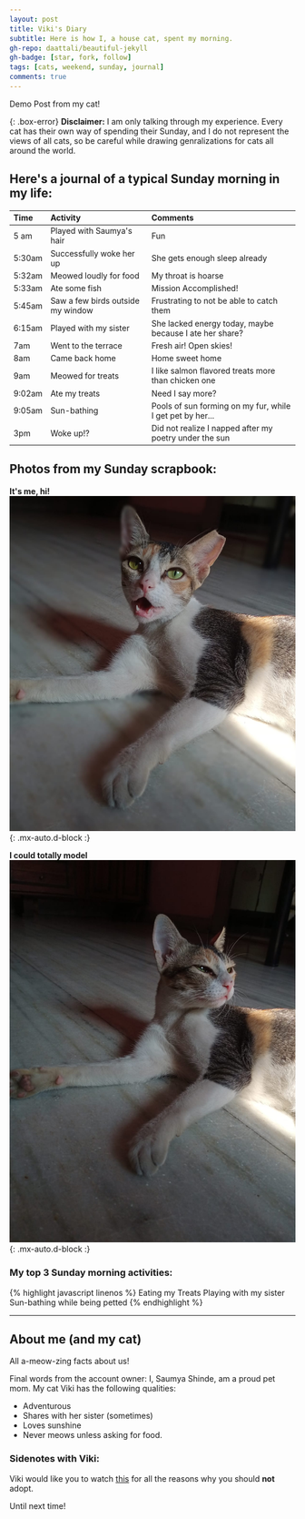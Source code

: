 ```yaml
---
layout: post
title: Viki's Diary
subtitle: Here is how I, a house cat, spent my morning.
gh-repo: daattali/beautiful-jekyll
gh-badge: [star, fork, follow]
tags: [cats, weekend, sunday, journal]
comments: true
--- 
```

Demo Post from my cat!

{: .box-error}
**Disclaimer:**
I am only talking through my experience. Every cat has their own way of spending their Sunday, and I do not represent the views of all cats, so be careful while drawing genralizations for cats all around the world.

## Here's a journal of a typical Sunday morning in my life:

| Time | Activity | Comments |
| :------ |:--- | :--- |
| 5 am | Played with Saumya's hair| Fun |
| 5:30am | Successfully woke her up | She gets enough sleep already |
| 5:32am | Meowed loudly for food | My throat is hoarse |
| 5:33am | Ate some fish | Mission Accomplished! |
| 5:45am  | Saw a few birds outside my window | Frustrating to not be able to catch them |
| 6:15am |Played with my sister | She lacked energy today, maybe because I ate her share? |
| 7am | Went to the terrace | Fresh air! Open skies! |
| 8am | Came back home | Home sweet home |
| 9am | Meowed for treats | I like salmon flavored treats more than chicken one |
| 9:02am |Ate my treats | Need I say more? |
| 9:05am | Sun-bathing | Pools of sun forming on my fur, while I get pet by her... |
| 3pm |Woke up!?| Did not realize I napped after my poetry under the sun|

## Photos from my Sunday scrapbook:
**It's me, hi!**
![Cat](https://github.com/Saumya-x/Saumya-x.github.io/blob/master/assets/img/viki.jpg?raw=true){: .mx-auto.d-block :} 

**I could totally model**
![Me sunbathing](https://github.com/Saumya-x/Saumya-x.github.io/blob/master/assets/img/model.jpg?raw=true){: .mx-auto.d-block :}

### My top 3 Sunday morning activities:
{% highlight javascript linenos %}
Eating my Treats 
Playing with my sister
Sun-bathing while being petted
{% endhighlight %}


---

## About me (and my cat)
All a-meow-zing facts about us!

Final words from the account owner:
I, Saumya Shinde, am a proud pet mom. My cat Viki has the following qualities:

- Adventurous
- Shares with her sister (sometimes)
- Loves sunshine
- Never meows unless asking for food.

### Sidenotes with Viki:

Viki would like you to watch [this](https://www.google.com/search?q=rick+roll&client=safari&rls=en&sxsrf=AJOqlzXyb6mT7pPVMYcTdS7df5T3EgkEGA:1676315510377&source=lnms&tbm=vid&sa=X&ved=2ahUKEwj8vJv0mZP9AhWKFVkFHUcxDY8Q_AUoAnoECAIQBA&biw=985&bih=739&dpr=2#fpstate=ive&vld=cid:99cf5550,vid:dQw4w9WgXcQ) for all the reasons why you should **not** adopt. 


Until next time!
